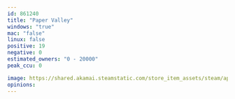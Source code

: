 ```yaml
---
id: 861240
title: "Paper Valley"
windows: "true"
mac: "false"
linux: false
positive: 19
negative: 0
estimated_owners: "0 - 20000"
peak_ccu: 0

image: https://shared.akamai.steamstatic.com/store_item_assets/steam/apps/861240/header.jpg?t=1578420810
opinions:
---
```

